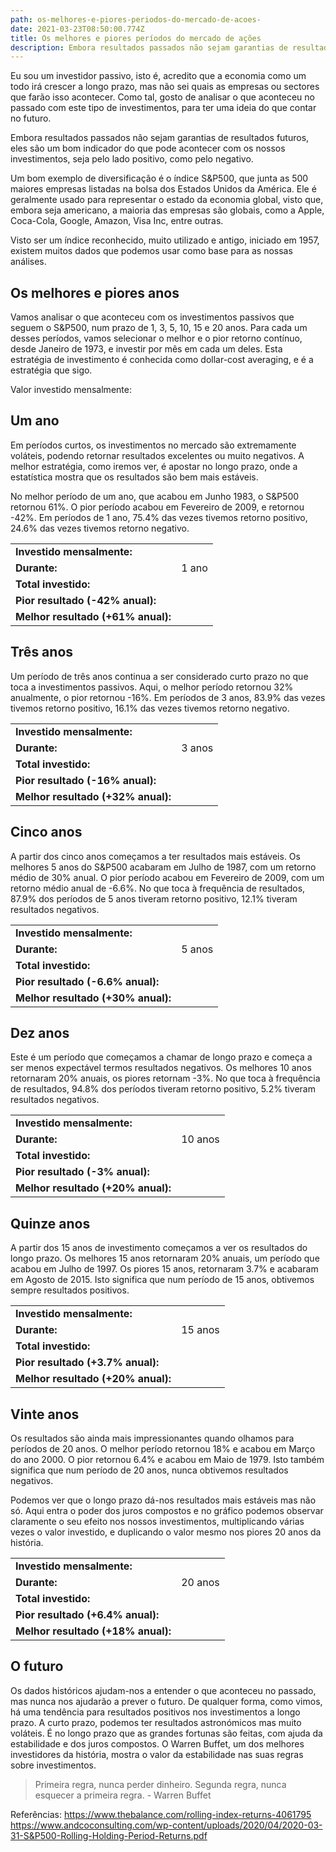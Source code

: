 ```yaml
---
path: os-melhores-e-piores-periodos-do-mercado-de-acoes-
date: 2021-03-23T08:50:00.774Z
title: Os melhores e piores períodos do mercado de ações
description: Embora resultados passados não sejam garantias de resultados futuros, eles são um bom indicador do que pode acontecer com os nossos investimentos, seja pelo lado positivo, como pelo negativo.
---
```


Eu sou um investidor passivo, isto é, acredito que a economia como um todo irá crescer a longo prazo, mas não sei quais as empresas ou sectores que farão isso acontecer. Como tal, gosto de analisar o que aconteceu no passado com este tipo de investimentos, para ter uma ideia do que contar no futuro.

Embora resultados passados não sejam garantias de resultados futuros, eles são um bom indicador do que pode acontecer com os nossos investimentos, seja pelo lado positivo, como pelo negativo.

Um bom exemplo de diversificação é o índice S&P500, que junta as 500 maiores empresas listadas na bolsa dos Estados Unidos da América. Ele é geralmente usado para representar o estado da economia global, visto que, embora seja americano, a maioria das empresas são globais, como a Apple, Coca-Cola, Google, Amazon, Visa Inc, entre outras.

Visto ser um índice reconhecido, muito utilizado e antigo, iniciado em 1957, existem muitos dados que podemos usar como base para as nossas análises.

## Os melhores e piores anos

Vamos analisar o que aconteceu com os investimentos passivos que seguem o S&P500, num prazo de 1, 3, 5, 10, 15 e 20 anos. Para cada um desses períodos, vamos selecionar o melhor e o pior retorno contínuo, desde Janeiro de 1973, e investir <savings-value editable="true" valuemonth="200"></savings-value> por mês em cada um deles. Esta estratégia de investimento é conhecida como dollar-cost averaging, e é a estratégia que sigo.

Valor investido mensalmente: <savings-value editable="true" valuemonth="200"></savings-value>

## Um ano

Em períodos curtos, os investimentos no mercado são extremamente voláteis, podendo retornar resultados excelentes ou muito negativos. A melhor estratégia, como iremos ver, é apostar no longo prazo, onde a estatística mostra que os resultados são bem mais estáveis.

No melhor período de um ano, que acabou em Junho 1983, o S&P500 retornou 61%. O pior período acabou em Fevereiro de 2009, e retornou -42%. Em períodos de 1 ano, 75.4% das vezes tivemos retorno positivo, 24.6% das vezes tivemos retorno negativo.

<compound-chart years="1" best_interest="61" worst_interest="-42"></compound-chart>

|                                    |                                                                  |
| ---------------------------------- | ---------------------------------------------------------------- |
| **Investido mensalmente:**         | <savings-value editable="true" valuemonth="200"></savings-value> |
| **Durante:**                       | 1 ano                                                            |
| **Total investido:**               | <compound-interest years="1" interest="0"></compound-interest>   |
| **Pior resultado (-42% anual):**   | <compound-interest years="1" interest="-42"></compound-interest> |
| **Melhor resultado (+61% anual):** | <compound-interest years="1" interest="61"></compound-interest>  |

## Três anos

Um período de três anos continua a ser considerado curto prazo no que toca a investimentos passivos. Aqui, o melhor período retornou 32% anualmente, o pior retornou -16%. Em períodos de 3 anos, 83.9% das vezes tivemos retorno positivo, 16.1% das vezes tivemos retorno negativo.

<compound-chart years="3" best_interest="32" worst_interest="-16"></compound-chart>

|                                    |                                                                  |
| ---------------------------------- | ---------------------------------------------------------------- |
| **Investido mensalmente:**         | <savings-value editable="true" valuemonth="200"></savings-value> |
| **Durante:**                       | 3 anos                                                           |
| **Total investido:**               | <compound-interest years="3" interest="0"></compound-interest>   |
| **Pior resultado (-16% anual):**   | <compound-interest years="3" interest="-16"></compound-interest> |
| **Melhor resultado (+32% anual):** | <compound-interest years="3" interest="32"></compound-interest>  |

## Cinco anos

A partir dos cinco anos começamos a ter resultados mais estáveis. Os melhores 5 anos do S&P500 acabaram em Julho de 1987, com um retorno médio de 30% anual. O pior período acabou em Fevereiro de 2009, com um retorno médio anual de -6.6%. No que toca à frequência de resultados, 87.9% dos períodos de 5 anos tiveram retorno positivo, 12.1% tiveram resultados negativos.

<compound-chart years="5" best_interest="30" worst_interest="-6.6"></compound-chart>

|                                    |                                                                   |
| ---------------------------------- | ----------------------------------------------------------------- |
| **Investido mensalmente:**         | <savings-value editable="true" valuemonth="200"></savings-value>  |
| **Durante:**                       | 5 anos                                                            |
| **Total investido:**               | <compound-interest years="5" interest="0"></compound-interest>    |
| **Pior resultado (-6.6% anual):**  | <compound-interest years="5" interest="-6.6"></compound-interest> |
| **Melhor resultado (+30% anual):** | <compound-interest years="5" interest="30"></compound-interest>   |

## Dez anos

Este é um período que começamos a chamar de longo prazo e começa a ser menos expectável termos resultados negativos. Os melhores 10 anos retornaram 20% anuais, os piores retornam -3%. No que toca à frequência de resultados, 94.8% dos períodos tiveram retorno positivo, 5.2% tiveram resultados negativos.

<compound-chart years="10" best_interest="20" worst_interest="-3"></compound-chart>

|                                    |                                                                  |
| ---------------------------------- | ---------------------------------------------------------------- |
| **Investido mensalmente:**         | <savings-value editable="true" valuemonth="200"></savings-value> |
| **Durante:**                       | 10 anos                                                          |
| **Total investido:**               | <compound-interest years="10" interest="0"></compound-interest>  |
| **Pior resultado (-3% anual):**    | <compound-interest years="10" interest="-3"></compound-interest> |
| **Melhor resultado (+20% anual):** | <compound-interest years="10" interest="20"></compound-interest> |

## Quinze anos

A partir dos 15 anos de investimento começamos a ver os resultados do longo prazo. Os melhores 15 anos retornaram 20% anuais, um período que acabou em Julho de 1997. Os piores 15 anos, retornaram 3.7% e acabaram em Agosto de 2015. Isto significa que num período de 15 anos, obtivemos sempre resultados positivos.

<compound-chart years="15" best_interest="20" worst_interest="3.7"></compound-chart>

|                                    |                                                                   |
| ---------------------------------- | ----------------------------------------------------------------- |
| **Investido mensalmente:**         | <savings-value editable="true" valuemonth="200"></savings-value>  |
| **Durante:**                       | 15 anos                                                           |
| **Total investido:**               | <compound-interest years="15" interest="0"></compound-interest>   |
| **Pior resultado (+3.7% anual):**  | <compound-interest years="15" interest="3.7"></compound-interest> |
| **Melhor resultado (+20% anual):** | <compound-interest years="15" interest="20"></compound-interest>  |

## Vinte anos

Os resultados são ainda mais impressionantes quando olhamos para períodos de 20 anos. O melhor período retornou 18% e acabou em Março do ano 2000. O pior retornou 6.4% e acabou em Maio de 1979. Isto também significa que num período de 20 anos, nunca obtivemos resultados negativos.

Podemos ver que o longo prazo dá-nos resultados mais estáveis mas não só. Aqui entra o poder dos juros compostos e no gráfico podemos observar claramente o seu efeito nos nossos investimentos, multiplicando várias vezes o valor investido, e duplicando o valor mesmo nos piores 20 anos da história.

<compound-chart years="20" best_interest="18" worst_interest="6.4"></compound-chart>

|                                    |                                                                   |
| ---------------------------------- | ----------------------------------------------------------------- |
| **Investido mensalmente:**         | <savings-value editable="true" valuemonth="200"></savings-value>  |
| **Durante:**                       | 20 anos                                                           |
| **Total investido:**               | <compound-interest years="20" interest="0"></compound-interest>   |
| **Pior resultado (+6.4% anual):**  | <compound-interest years="20" interest="6.4"></compound-interest> |
| **Melhor resultado (+18% anual):** | <compound-interest years="20" interest="18"></compound-interest>  |

## O futuro

Os dados históricos ajudam-nos a entender o que aconteceu no passado, mas nunca nos ajudarão a prever o futuro. De qualquer forma, como vimos, há uma tendência para resultados positivos nos investimentos a longo prazo. A curto prazo, podemos ter resultados astronómicos mas muito voláteis. É no longo prazo que as grandes fortunas são feitas, com ajuda da estabilidade e dos juros compostos. O Warren Buffet, um dos melhores investidores da história, mostra o valor da estabilidade nas suas regras sobre investimentos.

> Primeira regra, nunca perder dinheiro. Segunda regra, nunca esquecer a primeira regra. - Warren Buffet

Referências:
https://www.thebalance.com/rolling-index-returns-4061795
https://www.andcoconsulting.com/wp-content/uploads/2020/04/2020-03-31-S&P500-Rolling-Holding-Period-Returns.pdf

<savings-value floateditor="true"></savings-value>
